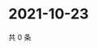 # 2021-10-23

共 0 条

<!-- BEGIN -->
<!-- 最后更新时间 Sat Oct 23 2021 01:19:46 GMT+0800 (China Standard Time) -->

<!-- END -->
